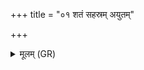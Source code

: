 +++
title = "०१ शतं सहस्रम् अयुतम्"

+++
<details><summary>मूलम् (GR)</summary>

शतं सहस्रम् अयुतं न्यर्बुदम्  
असंख्येयं स्वम् अस्मिन् निविष्टम् ।  
तद् अस्य घ्नन्त्य् अभिपश्यत एव  
तस्माद् देवो रोचते स एतत् ॥
</details>